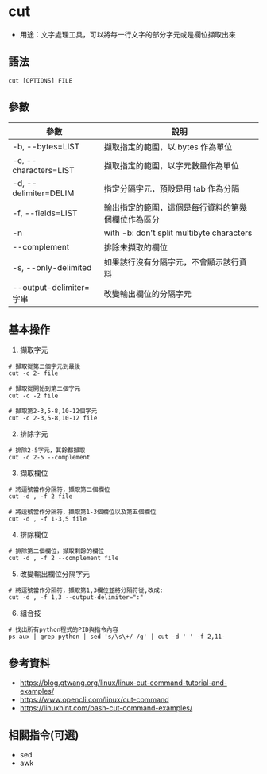 # cut

- 用途：文字處理工具，可以將每一行文字的部分字元或是欄位擷取出來

## 語法

```shell
cut [OPTIONS] FILE
```

## 參數

| 參數                    | 說明                                               |
| ----------------------- | -------------------------------------------------- |
| -b, --bytes=LIST        | 擷取指定的範圍，以 bytes 作為單位                  |
| -c, --characters=LIST   | 擷取指定的範圍，以字元數量作為單位                 |
| -d, --delimiter=DELIM   | 指定分隔字元，預設是用 tab 作為分隔                |
| -f, --fields=LIST       | 輸出指定的範圍，這個是每行資料的第幾個欄位作為區分 |
| -n                      | with -b: don't split multibyte characters          |
| --complement            | 排除未擷取的欄位                                   |
| -s, --only-delimited    | 如果該行沒有分隔字元，不會顯示該行資料             |
| --output-delimiter=字串 | 改變輸出欄位的分隔字元                             |

## 基本操作
1. 擷取字元
```shell
# 擷取從第二個字元到最後
cut -c 2- file

# 擷取從開始到第二個字元
cut -c -2 file

# 擷取第2-3,5-8,10-12個字元
cut -c 2-3,5-8,10-12 file
```

2. 排除字元
```shell
# 排除2-5字元，其餘都擷取
cut -c 2-5 --complement
```

3. 擷取欄位
```shell
# 將逗號當作分隔符，擷取第二個欄位
cut -d , -f 2 file

# 將逗號當作分隔符，擷取第1-3個欄位以及第五個欄位
cut -d , -f 1-3,5 file
```

4. 排除欄位
```shell
# 排除第二個欄位，擷取剩餘的欄位
cut -d , -f 2 --complement file
```

5. 改變輸出欄位分隔字元
```shell
# 將逗號當作分隔符，擷取第1,3欄位並將分隔符從,改成:
cut -d , -f 1,3 --output-delimiter=":"
```

6. 組合技
```shell
# 找出所有python程式的PID與指令內容
ps aux | grep python | sed 's/\s\+/ /g' | cut -d ' ' -f 2,11-
```

## 參考資料
* https://blog.gtwang.org/linux/linux-cut-command-tutorial-and-examples/
* https://www.opencli.com/linux/cut-command
* https://linuxhint.com/bash-cut-command-examples/
## 相關指令(可選)
* sed
* awk
